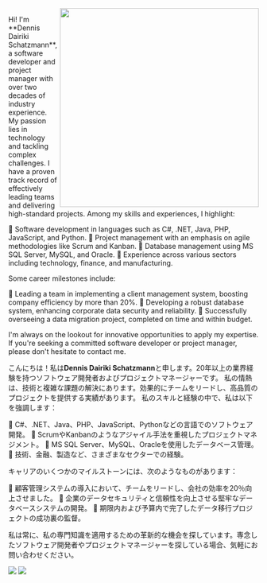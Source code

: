 <img src="https://raw.githubusercontent.com/MicaelliMedeiros/micaellimedeiros/master/image/computer-illustration.png" min-width="400px" max-width="400px" width="400px" align="right">

<p align="left"> 
Hi! I'm **Dennis Dairiki Schatzmann**, a software developer and project manager with over two decades of industry experience.
My passion lies in technology and tackling complex challenges. I have a proven track record of effectively leading teams and delivering high-standard projects.
Among my skills and experiences, I highlight:
  <p align="left">
💼 Software development in languages such as C#, .NET, Java, PHP, JavaScript, and Python.
💼 Project management with an emphasis on agile methodologies like Scrum and Kanban.
💼 Database management using MS SQL Server, MySQL, and Oracle.
💼 Experience across various sectors including technology, finance, and manufacturing.
  </p>
Some career milestones include:
<p align="left">
💼 Leading a team in implementing a client management system, boosting company efficiency by more than 20%.
💼 Developing a robust database system, enhancing corporate data security and reliability.
💼 Successfully overseeing a data migration project, completed on time and within budget.
</p>
I'm always on the lookout for innovative opportunities to apply my expertise. If you're seeking a committed software developer or project manager, please don't hesitate to contact me.

こんにちは！私は**Dennis Dairiki Schatzmann**と申します。20年以上の業界経験を持つソフトウェア開発者およびプロジェクトマネージャーです。
私の情熱は、技術と複雑な課題の解決にあります。効果的にチームをリードし、高品質のプロジェクトを提供する実績があります。
私のスキルと経験の中で、私は以下を強調します：
<p align="left">
💼 C#、.NET、Java、PHP、JavaScript、Pythonなどの言語でのソフトウェア開発。
💼 ScrumやKanbanのようなアジャイル手法を重視したプロジェクトマネジメント。
💼 MS SQL Server、MySQL、Oracleを使用したデータベース管理。
💼 技術、金融、製造など、さまざまなセクターでの経験。
</p>
キャリアのいくつかのマイルストーンには、次のようなものがあります：
<p align="left">
💼 顧客管理システムの導入において、チームをリードし、会社の効率を20％向上させました。
💼 企業のデータセキュリティと信頼性を向上させる堅牢なデータベースシステムの開発。
💼 期限内および予算内で完了したデータ移行プロジェクトの成功裏の監督。
</p>
私は常に、私の専門知識を適用するための革新的な機会を探しています。専念したソフトウェア開発者やプロジェクトマネージャーを探している場合、気軽にお問い合わせください。
</p>

<p align="left">
  <a href="#" alt="Gmail">
  <img src="https://img.shields.io/badge/-Gmail-FF0000?style=flat-square&labelColor=FF0000&logo=gmail&logoColor=white&link=LINK-DO-SEU-GMAIL" /></a>

  <a href="#" alt="LinkedIn">
  <img src="https://img.shields.io/badge/-Linkedin-0e76a8?style=flat-square&logo=Linkedin&logoColor=white&link=https://www.linkedin.com/in/dedairiki/" /></a>

</p>
















